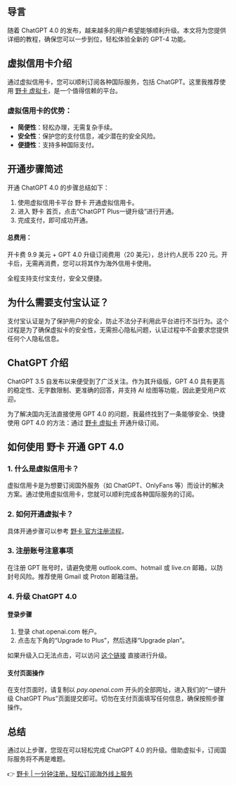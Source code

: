 ## 导言

随着 ChatGPT 4.0 的发布，越来越多的用户希望能够顺利升级。本文将为您提供详细的教程，确保您可以一步到位，轻松体验全新的 GPT-4 功能。

## 虚拟信用卡介绍

通过虚拟信用卡，您可以顺利订阅各种国际服务，包括 ChatGPT。这里我推荐使用 [野卡 虚拟卡](https://bit.ly/bewildcard)，是一个值得信赖的平台。

### 虚拟信用卡的优势：

- **简便性**：轻松办理，无需复杂手续。
- **安全性**：保护您的支付信息，减少潜在的安全风险。
- **便捷性**：支持多种国际支付。

## 开通步骤简述

开通 ChatGPT 4.0 的步骤总结如下：

1. 使用虚拟信用卡平台 野卡 开通虚拟信用卡。
2. 进入 野卡 首页，点击“ChatGPT Plus一键升级”进行开通。
3. 完成支付，即可成功开通。

#### 总费用：
开卡费 9.9 美元 + GPT 4.0 升级订阅费用（20 美元），总计约人民币 220 元。开卡后，无需再消费，您可以将其作为海外信用卡使用。

全程支持支付宝支付，安全又便捷。

## 为什么需要支付宝认证？

支付宝认证是为了保护用户的安全，防止不法分子利用此平台进行不当行为。这个过程是为了确保虚拟卡的安全性，无需担心隐私问题，认证过程中不会要求您提供任何个人隐私信息。

## ChatGPT 介绍

ChatGPT 3.5 自发布以来便受到了广泛关注。作为其升级版，GPT 4.0 具有更高的稳定性、无字数限制、更准确的回答，并支持 AI 绘图等功能，因此更受用户欢迎。

为了解决国内无法直接使用 GPT 4.0 的问题，我最终找到了一条能够安全、快捷使用 GPT 4.0 的方法：通过 [野卡 虚拟卡](https://bit.ly/bewildcard) 开通升级订阅。

## 如何使用 野卡 开通 GPT 4.0

### 1. 什么是虚拟信用卡？

虚拟信用卡是为想要订阅国外服务（如 ChatGPT、OnlyFans 等）而设计的解决方案。通过使用虚拟信用卡，您就可以顺利完成各种国际服务的订阅。

### 2. 如何开通虚拟卡？

具体开通步骤可以参考 [野卡 官方注册流程](https://bit.ly/bewildcard)。

### 3. 注册账号注意事项

在注册 GPT 账号时，请避免使用 outlook.com、hotmail 或 live.cn 邮箱，以防封号风险。推荐使用 Gmail 或 Proton 邮箱注册。

### 4. 升级 ChatGPT 4.0

#### 登录步骤

1. 登录 chat.openai.com 帐户。
2. 点击左下角的“Upgrade to Plus”，然后选择“Upgrade plan”。

如果升级入口无法点击，可以访问 [这个链接](https://chat.openai.com/invite/accepted) 直接进行升级。

#### 支付页面操作

在支付页面时，请复制以 *pay.openai.com* 开头的全部网址，进入我们的“一键升级 ChatGPT Plus”页面提交即可。切勿在支付页面填写任何信息，确保按照步骤操作。

## 总结

通过以上步骤，您现在可以轻松完成 ChatGPT 4.0 的升级。借助虚拟卡，订阅国际服务将不再是难题。

👉 [野卡 | 一分钟注册，轻松订阅海外线上服务](https://bit.ly/bewildcard)